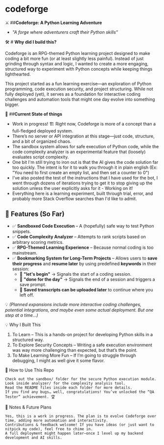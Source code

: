 # codeforge
⚔️ ##**Codeforge: A Python Learning Adventure**

* *"A forge where adventurers craft their Python skills"*

🛠️ # **Why did I build this?**

Codeforge is an RPG-themed Python learning project designed to make coding a bit more fun (or at least slightly less painful). Instead of just grinding through syntax and logic, I wanted to create a more engaging, structured way to experiment with Python concepts while keeping things lighthearted.

This project started as a fun learning exercise—an exploration of Python programming, code execution security, and project structuring. While not fully deployed (yet), it serves as a foundation for interactive coding challenges and automation tools that might one day evolve into something bigger.

📌 ##**Current State of things**

- Work in progress! 🏗️ Right now, Codeforge is more of a concept than a full-fledged deployed system.
- There’s no server or API integration at this stage—just code, structure, and a bit of organized chaos.
- The sandbox system allows for safe execution of Python code, while the code complexity analyzer is an experimental feature that (loosely) evaluates script complexity.
- One bit I'm still trying to iron out is that the AI gives the code solution far too quickly. The intent is for it to walk you through it in plain english (Ex: "You need to first create an empty list, and then set a counter to 0") 
- I've also posted the test of the instructions that I have used for the bot, I went through dozens of iterations trying to get it to stop giving up the solution unless the user explicitly asks for it - Working on it!
- Everything here is a learning experiment, built through trial, error, and probably more Stack Overflow searches than I'd like to admit.

## 🧪 Features (So Far)

- ✅ **Sandboxed Code Execution** – A (hopefully) safe way to test Python snippets.  
- ✅ **Code Complexity Analyzer** – Attempts to rank scripts based on arbitrary scoring metrics.  
- ✅ **RPG-Themed Learning Experience** – Because normal coding is too mainstream.  
- ✅ **Bookmarking System for Long-Term Projects** – Allows users to **save their progress** and **resume later** by using predefined **keywords** in their session:  
   - 🏁 **"let's begin"** → Signals the start of a coding session.  
   - 📌 **"done for the day"** → Signals the end of a session and triggers a save prompt.  
   - 📜 **Saved transcripts can be uploaded later** to continue where you left off.  

💡 *(Planned expansions include more interactive coding challenges, potential integrations, and maybe even some actual deployment. But one step at a time...)*  


💡 Why I Built This

 1. To Learn – This is a hands-on project for developing Python skills in a structured way.
 2. To Explore Security Concepts – Writing a safe execution environment was way more challenging than expected, but that’s the point.
 3. To Make Learning More Fun – If I’m going to struggle through debugging, I might as well give it some flavor.

📖 How to Use This Repo

    Check out the sandbox/ folder for the secure Python execution module.
    Look inside analyzer/ for the complexity analysis tool.
    Read the README files inside each folder for more details.
    If you find any bugs… well, congratulations! You’ve unlocked the “QA Tester” achievement. 🏆

📌 Notes & Future Plans

    Yes, this is a work in progress. The plan is to evolve Codeforge over time, adding more automation and interactivity.
    Contributions & feedback welcome! If you have ideas (or just want to nitpick my code), feel free to chime in.
    A full deployment might happen later—once I level up my backend development and AI skills.


